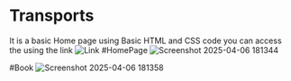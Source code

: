 # Transports 

It is a basic Home page using Basic HTML and CSS code 
you can access the using the link ![Link ](https://manikantavarma2889.github.io/Transports/)
#HomePage
![Screenshot 2025-04-06 181344](https://github.com/user-attachments/assets/ff64cc12-3b98-445b-9a21-65bb4a4e36c6)

#Book
![Screenshot 2025-04-06 181358](https://github.com/user-attachments/assets/67328975-828a-48dd-8e13-ab31993ce6c2)

